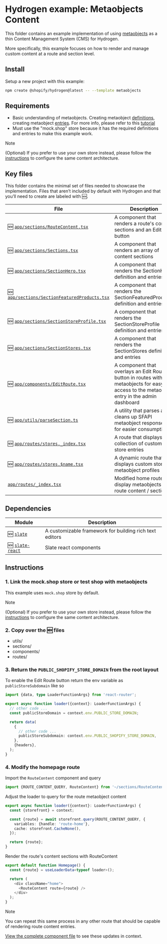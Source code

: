 # Hydrogen example: Metaobjects Content

This folder contains an example implementation of using [metaobjects](https://help.shopify.com/en/manual/custom-data/metaobjects)
as a thin Content Management System (CMS) for Hydrogen.

More specifically, this example focuses on how to render and manage custom content
at a route and section level.

## Install

Setup a new project with this example:

```bash
npm create @shopify/hydrogen@latest -- --template metaobjects
```

## Requirements

- Basic understanding of metaobjects. Creating metaobject [definitions](https://help.shopify.com/en/manual/custom-data/metaobjects/building-a-metaobject),
  creating metaobject [entries](https://help.shopify.com/en/manual/custom-data/metaobjects/creating-entries).
  For more info, please refer to this [tutorial](https://help.shopify.com/en/manual/custom-data/metaobjects/using-metaobjects)
- Must use the "mock.shop" store because it has the required definitions and entries
  to make this example work.

> [!NOTE]
> (Optional) If you prefer to use your own store instead, please follow the [instructions](./docs/METAOBJECTS.md)
> to configure the same content architecture.

## Key files

This folder contains the minimal set of files needed to showcase the implementation.
Files that aren’t included by default with Hydrogen and that you’ll need to
create are labeled with 🆕.

| File                                                                                      | Description                                                                                                                              |
| ----------------------------------------------------------------------------------------- | ---------------------------------------------------------------------------------------------------------------------------------------- |
| 🆕 [`app/sections/RouteContent.tsx`](app/sections/RouteContent.tsx)                       | A component that renders a route's content sections and an Edit button                                                                   |
| 🆕 [`app/sections/Sections.tsx`](app/sections/Sections.tsx)                               | A component that renders an array of content sections                                                                                    |
| 🆕 [`app/sections/SectionHero.tsx`](app/sections/SectionHero.tsx)                         | A component that renders the SectionHero definition and entries                                                                          |
| 🆕 [`app/sections/SectionFeaturedProducts.tsx`](app/sections/SectionFeaturedProducts.tsx) | A component that renders the SectionFeaturedProducts definition and entries                                                              |
| 🆕 [`app/sections/SectionStoreProfile.tsx`](app/sections/SectionStoreProfile.tsx)         | A component that renders the SectionStoreProfile definition and entries                                                                  |
| 🆕 [`app/sections/SectionStores.tsx`](app/sections/SectionStores.tsx)                     | A component that renders the SectionStores definition and entries                                                                        |
| 🆕 [`app/components/EditRoute.tsx`](app/components/EditRoute.tsx)                         | A component that overlays an Edit Route button in routes with metaobjects for easy access to the metaobject entry in the admin dashboard |
| 🆕 [`app/utils/parseSection.ts`](app/utils/parseSection.ts)                               | A utility that parses and cleans up SFAPI metaobject responses for easier consumption                                                    |
| 🆕 [`app/routes/stores._index.tsx`](app/routes/stores._index.tsx)                         | A route that displays a collection of custom store entries                                                                               |
| 🆕 [`app/routes/stores.$name.tsx`](app/routes/stores.$name.tsx)                           | A dynamic route that displays custom store metaobject profiles                                                                           |
| [`app/routes/_index.tsx`](app/routes/_index.tsx)                                          | Modified home route to display metaobjects route content / sections                                                                      |

## Dependencies

| Module                                                        | Description                                             |
| ------------------------------------------------------------- | ------------------------------------------------------- |
| 🆕 [`slate`](https://www.npmjs.com/package/slate)             | A customizable framework for building rich text editors |
| 🆕 [`slate-react`](https://www.npmjs.com/package/slate-react) | Slate react components                                  |

## Instructions

### 1. Link the mock.shop store or test shop with metaobjects

This example uses `mock.shop` store by default.

> [!NOTE]
> (Optional) If you prefer to use your own store instead, please follow the [instructions](./docs/METAOBJECTS.md)
> to configure the same content architecture.

### 2. Copy over the 🆕 files

- utils/
- sections/
- components/
- routes/

### 3. Return the `PUBLIC_SHOPIFY_STORE_DOMAIN` from the root layout

To enable the Edit Route button return the env variable as `publicStoreSubdomain`
like so

```ts
import {data, type LoaderFunctionArgs} from 'react-router';

export async function loader({context}: LoaderFunctionArgs) {
  // other code ...
  const publicStoreDomain = context.env.PUBLIC_STORE_DOMAIN;

  return data(
    {
      // other code ...
      publicStoreSubdomain: context.env.PUBLIC_SHOPIFY_STORE_DOMAIN,
    },
    {headers},
  );
}
```

### 4. Modify the homepage route

Import the `RouteContent` component and query

```ts
import {ROUTE_CONTENT_QUERY, RouteContent} from '~/sections/RouteContent';
```

Adjust the loader to query for the route metaobject content

```ts
export async function loader({context}: LoaderFunctionArgs) {
  const {storefront} = context;

  const {route} = await storefront.query(ROUTE_CONTENT_QUERY, {
    variables: {handle: 'route-home'},
    cache: storefront.CacheNone(),
  });

  return {route};
}
```

Render the route's content sections with RouteContent

```ts
export default function Homepage() {
  const {route} = useLoaderData<typeof loader>();

  return (
    <div className="home">
      <RouteContent route={route} />
    </div>
  );
}
```

> [!NOTE]
> You can repeat this same process in any other route that should be capable of rendering
> route content entries.

[View the complete component file](app/routes/_index.tsx) to see these updates in context.

